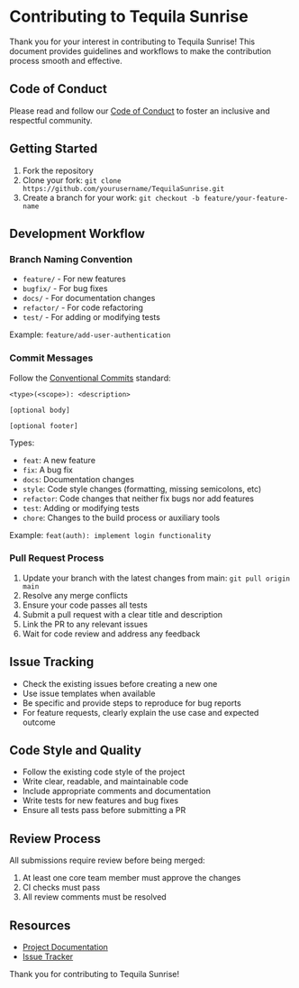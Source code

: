 # Contributing to Tequila Sunrise

Thank you for your interest in contributing to Tequila Sunrise! This document provides guidelines and workflows to make the contribution process smooth and effective.

## Code of Conduct

Please read and follow our [Code of Conduct](CODE_OF_CONDUCT.md) to foster an inclusive and respectful community.

## Getting Started

1. Fork the repository
2. Clone your fork: `git clone https://github.com/yourusername/TequilaSunrise.git`
3. Create a branch for your work: `git checkout -b feature/your-feature-name`

## Development Workflow

### Branch Naming Convention

- `feature/` - For new features
- `bugfix/` - For bug fixes
- `docs/` - For documentation changes
- `refactor/` - For code refactoring
- `test/` - For adding or modifying tests

Example: `feature/add-user-authentication`

### Commit Messages

Follow the [Conventional Commits](https://www.conventionalcommits.org/) standard:

```
<type>(<scope>): <description>

[optional body]

[optional footer]
```

Types:
- `feat`: A new feature
- `fix`: A bug fix
- `docs`: Documentation changes
- `style`: Code style changes (formatting, missing semicolons, etc)
- `refactor`: Code changes that neither fix bugs nor add features
- `test`: Adding or modifying tests
- `chore`: Changes to the build process or auxiliary tools

Example: `feat(auth): implement login functionality`

### Pull Request Process

1. Update your branch with the latest changes from main: `git pull origin main`
2. Resolve any merge conflicts
3. Ensure your code passes all tests
4. Submit a pull request with a clear title and description
5. Link the PR to any relevant issues
6. Wait for code review and address any feedback

## Issue Tracking

- Check the existing issues before creating a new one
- Use issue templates when available
- Be specific and provide steps to reproduce for bug reports
- For feature requests, clearly explain the use case and expected outcome

## Code Style and Quality

- Follow the existing code style of the project
- Write clear, readable, and maintainable code
- Include appropriate comments and documentation
- Write tests for new features and bug fixes
- Ensure all tests pass before submitting a PR

## Review Process

All submissions require review before being merged:

1. At least one core team member must approve the changes
2. CI checks must pass
3. All review comments must be resolved

## Resources

- [Project Documentation](docs/)
- [Issue Tracker](https://github.com/yourusername/TequilaSunrise/issues)

Thank you for contributing to Tequila Sunrise! 
